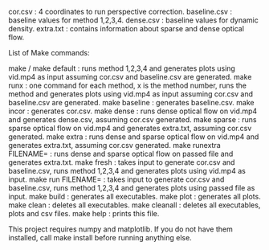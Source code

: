 cor.csv : 4 coordinates to run perspective correction.
baseline.csv : baseline values for method 1,2,3,4.
dense.csv : baseline values for dynamic density.
extra.txt : contains information about sparse and dense optical flow.

List of Make commands:

make / make default : runs method 1,2,3,4 and generates plots using vid.mp4 as input assuming cor.csv and baseline.csv are generated.
make runx : one command for each method, x is the method number, runs the method and generates plots using vid.mp4 as input assuming cor.csv and baseline.csv are generated.
make baseline : generates baseline.csv.
make incor : generates cor.csv.
make dense : runs dense optical flow on vid.mp4 and generates dense.csv, assuming cor.csv generated.
make sparse : runs sparse optical flow on vid.mp4 and generates extra.txt, assuming cor.csv generated.
make extra : runs dense and sparse optical flow on vid.mp4 and generates extra.txt, assuming cor.csv generated.
make runextra FILENAME=<file> : runs dense and sparse optical flow on passed file and generates extra.txt.
make fresh : takes input to generate cor.csv and baseline.csv, runs method 1,2,3,4 and generates plots using vid.mp4 as input.
make run FILENAME=<file> : takes input to generate cor.csv and baseline.csv, runs method 1,2,3,4 and generates plots using passed file as input.
make build : generates all executables.
make plot : generates all plots.
make clean : deletes all executables.
make cleanall : deletes all executables, plots and csv files.
make help : prints this file. 

This project requires numpy and matplotlib. 
If you do not have them installed, call make install before running anything else. 
